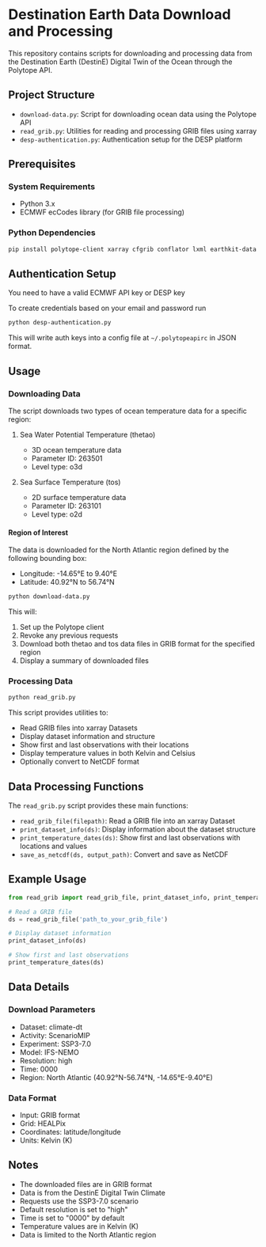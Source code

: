 # Destination Earth Data Download and Processing

This repository contains scripts for downloading and processing data from the Destination Earth (DestinE) Digital Twin of the Ocean through the Polytope API.

## Project Structure

- `download-data.py`: Script for downloading ocean data using the Polytope API
- `read_grib.py`: Utilities for reading and processing GRIB files using xarray
- `desp-authentication.py`: Authentication setup for the DESP platform

## Prerequisites

### System Requirements

- Python 3.x
- ECMWF ecCodes library (for GRIB file processing)

### Python Dependencies

```bash
pip install polytope-client xarray cfgrib conflator lxml earthkit-data earthkit-plots earthkit-regrid covjsonkit
```

## Authentication Setup

You need to have a valid ECMWF API key or DESP key

To create credentials based on your email and password run

```bash
python desp-authentication.py
```

This will write auth keys into a config file at `~/.polytopeapirc` in JSON format.

## Usage

### Downloading Data

The script downloads two types of ocean temperature data for a specific region:

1. Sea Water Potential Temperature (thetao)

   - 3D ocean temperature data
   - Parameter ID: 263501
   - Level type: o3d

2. Sea Surface Temperature (tos)
   - 2D surface temperature data
   - Parameter ID: 263101
   - Level type: o2d

#### Region of Interest

The data is downloaded for the North Atlantic region defined by the following bounding box:

- Longitude: -14.65°E to 9.40°E
- Latitude: 40.92°N to 56.74°N

```bash
python download-data.py
```

This will:

1. Set up the Polytope client
2. Revoke any previous requests
3. Download both thetao and tos data files in GRIB format for the specified region
4. Display a summary of downloaded files

### Processing Data

```bash
python read_grib.py
```

This script provides utilities to:

- Read GRIB files into xarray Datasets
- Display dataset information and structure
- Show first and last observations with their locations
- Display temperature values in both Kelvin and Celsius
- Optionally convert to NetCDF format

## Data Processing Functions

The `read_grib.py` script provides these main functions:

- `read_grib_file(filepath)`: Read a GRIB file into an xarray Dataset
- `print_dataset_info(ds)`: Display information about the dataset structure
- `print_temperature_dates(ds)`: Show first and last observations with locations and values
- `save_as_netcdf(ds, output_path)`: Convert and save as NetCDF

## Example Usage

```python
from read_grib import read_grib_file, print_dataset_info, print_temperature_dates

# Read a GRIB file
ds = read_grib_file('path_to_your_grib_file')

# Display dataset information
print_dataset_info(ds)

# Show first and last observations
print_temperature_dates(ds)
```

## Data Details

### Download Parameters

- Dataset: climate-dt
- Activity: ScenarioMIP
- Experiment: SSP3-7.0
- Model: IFS-NEMO
- Resolution: high
- Time: 0000
- Region: North Atlantic (40.92°N-56.74°N, -14.65°E-9.40°E)

### Data Format

- Input: GRIB format
- Grid: HEALPix
- Coordinates: latitude/longitude
- Units: Kelvin (K)

## Notes

- The downloaded files are in GRIB format
- Data is from the DestinE Digital Twin Climate
- Requests use the SSP3-7.0 scenario
- Default resolution is set to "high"
- Time is set to "0000" by default
- Temperature values are in Kelvin (K)
- Data is limited to the North Atlantic region
